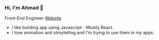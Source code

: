 ### Hi, I'm Ahmad 👋

Front-End Engineer [Website](https://iartist93.github.io/)

- I like building app using Javascript - Mostly React.
- I love animation and stroytelling and I'm trying to use them in my apps.



